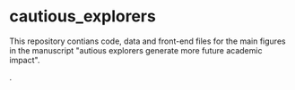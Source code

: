 # cautious_explorers
This repository contians code, data and front-end files for the main figures in the manuscript "autious explorers generate more future academic impact".

.
<!-- # dataset:
1. [APS]() (American Physical Society) dataset contains all papers from the journals in the APS from 1893 to 2020.
2. PubMed data is collected by the [Microsoft Academic Graph]() (MAG). -->
